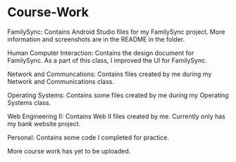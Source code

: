 # Course-Work

FamilySync: Contains Android Studio files for my FamilySync project. More information and screenshots are in the README in the folder.

Human Computer Interaction: Contains the design document for FamilySync. As a part of this class, I improved the UI for FamilySync.

Network and Communcations: Contains files created by me during my Network and Communications class.

Operating Systems: Contains some files created by me during my Operating Systems class.

Web Engineering II: Contains Web II files created by me. Currently only has my bank website project.

Personal: Contains some code I completed for practice.

More course work has yet to be uploaded.
